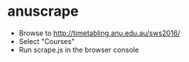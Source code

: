 # anuscrape

* Browse to http://timetabling.anu.edu.au/sws2016/
* Select "Courses"
* Run scrape.js in the browser console
